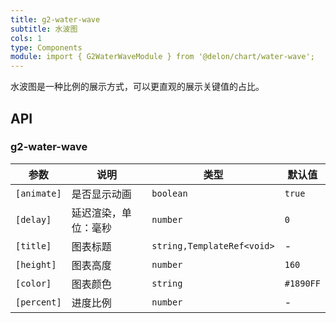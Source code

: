 ```yaml
---
title: g2-water-wave
subtitle: 水波图
cols: 1
type: Components
module: import { G2WaterWaveModule } from '@delon/chart/water-wave';
---
```


水波图是一种比例的展示方式，可以更直观的展示关键值的占比。

## API

### g2-water-wave

| 参数 | 说明 | 类型 | 默认值 |
|----|----|----|-----|
| `[animate]` | 是否显示动画 | `boolean` | `true` |
| `[delay]` | 延迟渲染，单位：毫秒 | `number` | `0` |
| `[title]` | 图表标题 | `string,TemplateRef<void>` | - |
| `[height]` | 图表高度 | `number` | `160` |
| `[color]` | 图表颜色 | `string` | `#1890FF` |
| `[percent]` | 进度比例 | `number` | - |
